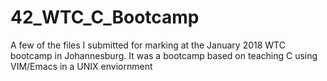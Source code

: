 # 42_WTC_C_Bootcamp

A few of the files I submitted for marking at the January 2018 WTC bootcamp in Johannesburg. It was a bootcamp based on teaching C using VIM/Emacs in a UNIX enviornment
